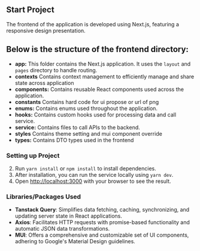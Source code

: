## Start Project

The frontend of the application is developed using Next.js, featuring a responsive design presentation.

## Below is the structure of the frontend directory:

-   **app:** This folder contains the Next.js application. It uses the `layout` and `pages` directory to handle routing.
-   **contexts** Contains context management to efficiently manage and share state across application
-   **components:** Contains reusable React components used across the application.
-   **constants** Contains hard code for ui propose or url of png
-   **enums:** Contains enums used throughout the application.
-   **hooks:** Contains custom hooks used for processing data and call service.
-   **service:** Contains files to call APIs to the backend.
-   **styles** Contains theme setting and mui component override
-   **types:** Contains DTO types used in the frontend

### Setting up Project

2. Run `yarn install` or `npm install` to install dependencies.
3. After installation, you can run the service locally using `yarn dev`.
4. Open [http://localhost:3000](http://localhost:3000) with your browser to see the result.

### Libraries/Packages Used

-   **Tanstack Query**: Simplifies data fetching, caching, synchronizing, and updating server state in React applications.
-   **Axios**: Facilitates HTTP requests with promise-based functionality and automatic JSON data transformations.
-   **MUI**: Offers a comprehensive and customizable set of UI components, adhering to Google's Material Design guidelines.
